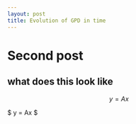 ```yaml
---
layout: post
title: Evolution of GPD in time
---
```



<script src="https://cdn.mathjax.org/mathjax/latest/MathJax.js?config=TeX-AMS-MML_HTMLorMML" type="text/javascript"></script>

# Second post

## what does this look like


$$ y = A x $$

$ y = Ax $

